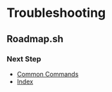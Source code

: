 # Troubleshooting

## Roadmap.sh

### Next Step
- [Common Commands]()
- [Index](https://github.com/Sisu-Sus/CyberSec-RoadMap/blob/main/index.md)

